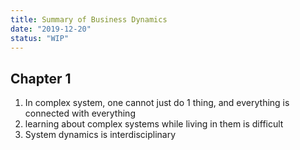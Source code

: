 ```yaml
---
title: Summary of Business Dynamics
date: "2019-12-20"
status: "WIP"
---
```


## Chapter 1

1. In complex system, one cannot just do 1 thing, and everything is connected with everything 
2. learning about complex systems while living in them is difficult
1. System dynamics is interdisciplinary





